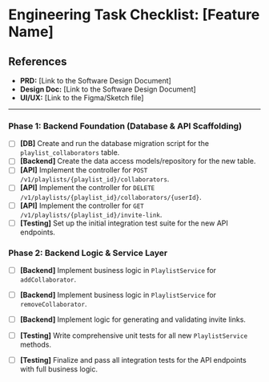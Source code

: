 # Engineering Task Checklist: [Feature Name]

## References
*   **PRD:** [Link to the Software Design Document]
*   **Design Doc:** [Link to the Software Design Document]
*   **UI/UX:** [Link to the Figma/Sketch file]

---

### Phase 1: Backend Foundation (Database & API Scaffolding)
- [ ] **[DB]** Create and run the database migration script for the `playlist_collaborators` table.
- [ ] **[Backend]** Create the data access models/repository for the new table.
- [ ] **[API]** Implement the controller for `POST /v1/playlists/{playlist_id}/collaborators`.
- [ ] **[API]** Implement the controller for `DELETE /v1/playlists/{playlist_id}/collaborators/{userId}`.
- [ ] **[API]** Implement the controller for `GET /v1/playlists/{playlist_id}/invite-link`.
- [ ] **[Testing]** Set up the initial integration test suite for the new API endpoints.

### Phase 2: Backend Logic & Service Layer
- [ ] **[Backend]** Implement business logic in `PlaylistService` for `addCollaborator`.
- [ ] **[Backend]** Implement business logic in `PlaylistService` for `removeCollaborator`.
- [ ] **[Backend]** Implement logic for generating and validating invite links.
- [ ] **[Testing]** Write comprehensive unit tests for all new `PlaylistService` methods.
- [ ] **[Testing]** Finalize and pass all integration tests for the API endpoints with full business logic.

